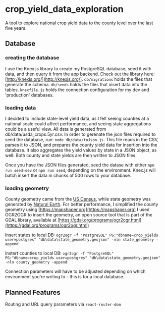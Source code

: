 # crop_yield_data_exploration
A tool to explore  national crop yield data to the county level over the last five years.

## Database

### creating the database
I use the Knex.js library to create my PostgreSQL database, seed it with data, and then query it from the app backend.  Check out the library here: [http://knexjs.org/](http://knexjs.org/).  `db/migrations` holds the files that generate the schema.  `db/seeds` holds the files that insert data into the tables.  `knexfile.js` holds the connection configuration for my dev and 'production' databases.

### loading data
I decided to include state-level yield data, as I felt seeing counties at a national scale could affect performance, and seeing state aggregations could be a useful view.  All data is generated from db/data/usda_crops.5yr.csv.  In order to gerenate the json files required to seed the database, run: `node db/data/toJson.js`.  This file reads in the CSV, parses it to JSON, and prepares the county yield data for insertion into the database.  It also aggregates the yield values by state in a JSON object, as well.  Both county and state yields are then written to JSON files.

Once you have the JSON files generated, seed the datase with either `npm run seed-dev` or `npm run seed`, depending on the environment.  Knex.js will batch insert the data in chunks of 500 rows to your database.

### loading geometry
County geometry came from the [US Census](https://www.census.gov/cgi-bin/geo/shapefiles/index.php?year=2019&layergroup=Counties+%28and+equivalent%29), while state geometry was generated by [Natural Earth](https://www.naturalearthdata.com/downloads/10m-cultural-vectors/).  For better performance, I simplified the county geometry using [https://mapshaper.org](https://mapshaper.org)  I used OGR2OGR to insert the geometry, an open source tool that is part of the GDAL library, available at [https://gdal.org/programs/ogr2ogr.html](https://gdal.org/programs/ogr2ogr.html)

Insert states to local DB: `ogr2ogr -f "PostgreSQL" PG:"dbname=crop_yields user=postgres" "db\data\state_geometry.geojson" -nln state_geometry -append`

Instert counties to local DB: `ogr2ogr -f "PostgreSQL" PG:"dbname=crop_yields user=postgres" "db\data\state_geometry.geojson" -nln county_geometry -append`

Connection parameters will have to be adjusted depending on which environment you're writing to - this is for a local database.

## Planned Features

Routing and URL query parameters via `react-router-dom`